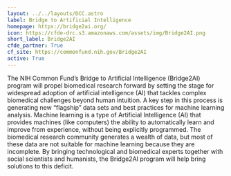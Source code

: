 ```yaml
---
layout: ../../layouts/DCC.astro
label: Bridge to Artificial Intelligence
homepage: https://bridge2ai.org/
icon: https://cfde-drc.s3.amazonaws.com/assets/img/Bridge2AI.png
short_label: Bridge2AI
cfde_partner: True
cf_site: https://commonfund.nih.gov/Bridge2AI
active: True
---
```

The NIH Common Fund’s Bridge to Artificial Intelligence (Bridge2AI) program will propel biomedical research forward by setting the stage for widespread adoption of artificial intelligence (AI) that tackles complex biomedical challenges beyond human intuition. A key step in this process is generating new “flagship” data sets and best practices for machine learning analysis. Machine learning is a type of Artificial Intelligence (AI) that provides machines (like computers) the ability to automatically learn and improve from experience, without being explicitly programmed. The biomedical research community generates a wealth of data, but most of these data are not suitable for machine learning because they are incomplete. By bringing technological and biomedical experts together with social scientists and humanists, the Bridge2AI program will help bring solutions to this deficit.